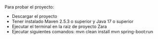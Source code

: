 Para probar el proyecto:

- Descargar el proyecto
- Tener instalado Maven 2.5.3 o superior y Java 17 o superior
- Ejecutar el terminal en la raiz de proyecto Zara
- Ejecutar siguientes comandos:
  mvn clean install
  mvn spring-boot:run
